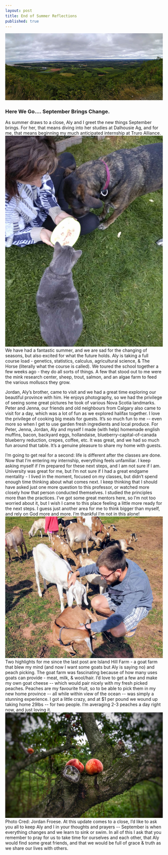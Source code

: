 ```yaml
---
layout: post
title: End of Summer Reflections
published: true
---
```

![The view from the look off](/images/PANO.jpg)
### Here We Go.... September Brings Change.

As summer draws to a close, Aly and I greet the new things September brings. For her, that means diving into her studies at Dalhousie Ag, and for me, that means beginning my much anticipated internship at Truro Alliance. 
![Aly acting like Snow White](/images/SnowWhite.jpg)
We have had a fantastic summer, and we are sad for the changing of seasons, but also excited for what the future holds. Aly is taking a full course load - genetics, statistics, calculus, agricultural science, & The Horse (literally what the course is called). We toured the school together a few weeks ago - they do all sorts of things. A few that stood out to me were the mink research center, sheep, trout, salmon, and an algae farm to feed the various molluscs they grow. 

Jordan, Aly’s brother, came to visit and we had a great time exploring our beautiful province with him. He enjoys photography, so we had the privilege of seeing some great pictures he took of various Nova Scotia landmarks. Peter and Jenna, our friends and old neighbours from Calgary also came to visit for a day, which was a lot of fun as we explored halifax together. I love the privilege of cooking big meals for guests. It’s so much fun to me -- even more so when I get to use garden fresh ingredients and local produce. For Peter, Jenna, Jordan, Aly and myself I made (with help) homemade english muffins, bacon, backyard eggs, hollandaise, blueberry-capital-of-canada blueberry reduction, crepes, coffee, etc. It was great, and we had so much fun around that table. It’s a genuine pleasure to share my home with guests. 

I’m going to get real for a second: life is different after the classes are done. Now that I’m entering my internship, everything feels unfamiliar. I keep asking myself if I’m prepared for these next steps, and I am not sure if I am. University was great for me, but I’m not sure if I had a great endgame mentality - I lived in the moment, focused on my classes, but didn’t spend enough time thinking about what comes next. I keep thinking that I should have asked just one more question to this professor, or watched more closely how that person conducted themselves. I studied the principles more than the practices. I’ve got some great mentors here, so I’m not too worried about it, but I wish I came to this place feeling a little more ready for the next steps. I guess just another area for me to think bigger than myself, and rely on God more and more. I’m thankful I’m not in this alone!
![Tim with his goats](/images/goats.jpg)
Two highlights for me since the last post are Island Hill Farm - a goat farm that blew my mind (and now I want some goats but Aly is saying no) and peach picking. The goat farm was fascinating because of how many uses goats can provide - meat, milk, & wool/hair. I’d love to get a few and make my own goat cheese -- which would pair nicely with my fresh picked peaches. Peaches are my favourite fruit, so to be able to pick them in my new home province -- all while within view of the ocean -- was simply a stunning experience. I got a little crazy, and at $1 per pound we wound up taking home 29lbs -- for two people. I’m averaging 2-3 peaches a day right now, and just loving it. 
![Peaches - Photo Cred: Jordan Froese](/images/peaches.jpg) Photo Cred: Jordan Froese.
At this update comes to a close, I’d like to ask you all to keep Aly and I in your thoughts and prayers -- September is when everything changes and we learn to sink or swim. In all of this I ask that you remember to pray for us to take time for ourselves and each other, that Aly would find some great friends, and that we would be full of grace & truth as we share our lives with others. 

